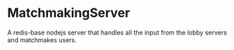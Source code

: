 # MatchmakingServer
A redis-base nodejs server that handles all the input from the lobby servers and matchmakes users.
